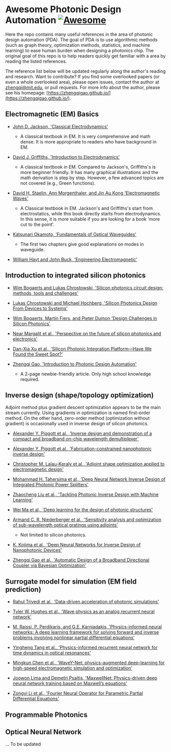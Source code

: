 # Awesome Photonic Design Automation [![Awesome](https://cdn.rawgit.com/sindresorhus/awesome/d7305f38d29fed78fa85652e3a63e154dd8e8829/media/badge.svg)](https://github.com/sindresorhus/awesome)

Here the repo contains many useful references in the area of photonic design automation (PDA). The goal of PDA is to use algorithmic methods (such as graph theory, optimization methods, statistics, and machine learning) to ease human burden when designing a photonics chip. The original goal of this repo is to help readers quickly get familiar with a area by reading the listed references.

The reference list below will be updated regularly along the author's reading and research. Want to contribute? If you find some overlooked papers (or even a whole overlooked area), please open issues, contact the author at [zhengqi@mit.edu](mailto:zhengqi@mit.edu), or pull requests. For more info about the author, please see his homepage: [https://zhengqigao.github.io/](https://zhengqigao.github.io/).

## Electromagnetic (EM) Basics

- [John D. Jackson, 'Classical Electrodynamics'](https://www.wiley.com/en-us/Classical+Electrodynamics%2C+3rd+Edition-p-9780471309321) 
    - A classical textbook in EM. It is very comprehensive and math dense. It is more appropriate to readers who have background in EM.

- [David J. Griffiths, 'Introduction to Electrodynamics'](https://www.cambridge.org/highereducation/books/introduction-to-electrodynamics/3AB220820DBB628E5A43D52C4B011ED4#overview)
    - A classical textbook in EM. Compared to Jackson's, Griffiths's is more beginner friendly. It has many graphical illustrations and the math derivation is step by step. However, a few advanced topics are not covered (e.g., Green functions).

- [David H. Staelin, Ann Morgenthaler, and Jin Au Kong 'Electromagnetic Waves'](https://www.pearson.com/us/higher-education/program/Staelin-Electromagnetic-Waves/PGM63919.html)
    - A Classical textbook in EM. Jackson's and Griffiths's start from electrostatics, while this book directly starts from electrodynamics. In this sense, it is more suitable if you are looking for a book 'more cut to the point'.

- [Katsunari Okamoto, 'Fundamentals of Optical Waveguides'](https://www.elsevier.com/books/fundamentals-of-optical-waveguides/okamoto/978-0-12-525096-2)

    - The first two chapters give good explanations on modes in waveguide. 

- [William Hayt and John Buck, 'Engineering Electromagnetic'](https://www.mheducation.com/highered/product/engineering-electromagnetics-hayt-buck/M9780078028151.html)



## Introduction to integrated silicon photonics


- [Wim Bogaerts and Lukas Chrostowski, 'Silicon photonics circuit design: methods, tools and challenges'](https://onlinelibrary.wiley.com/doi/full/10.1002/lpor.201700237)

- [Lukas Chrostowski and Michael Hochberg, 'Silicon Photonics Design From Devices to Systems'](https://www.cambridge.org/core/books/silicon-photonics-design/BF3CF13E8542BCE67FD2BBC7104ECEAB) 

- [Wim Bogaerts, Martin Fiers, and Pieter Dumon 'Design Challenges in Silicon Photonics'](https://ieeexplore.ieee.org/abstract/document/6691908)

- [Near Margalit et al., 'Perspective on the future of silicon photonics and electronics'](https://aip.scitation.org/doi/10.1063/5.0050117)

- [Dan-Xia Xu et al., 'Silicon Photonic Integration Platform—Have We Found the Sweet Spot?'](https://ieeexplore.ieee.org/document/6709757?arnumber=6709757)

- [Zhengqi Gao, 'Introduction to Photonic Design Automation'](https://zhengqigao.github.io/articles/Introduction_to_Photonic_Design_Automation.pdf)

    - A 2-page newbie-friendly article. Only high school knowledge required.

## Inverse design (shape/topology optimization)

Adjoint method plus gradient descent optimization appears to be the main stream currently. Using gradients in optimization is named first-order method. On the other hand, zero-order method (optimization without gradient) is occasionally used in inverse design of silicon photonics. 

- [Alexander Y. Piggott et al., 'Inverse design and demonstration of a compact and broadband on-chip wavelength demultiplexer'](https://www.nature.com/articles/nphoton.2015.69)

- [Alexander Y. Piggott et al., 'Fabrication-constrained nanophotonic inverse design'](https://www.nature.com/articles/s41598-017-01939-2)

- [Christopher M. Lalau-Keraly et al., 'Adjoint shape optimization applied to electromagnetic design'](https://opg.optica.org/oe/fulltext.cfm?uri=oe-21-18-21693&id=260994)

- [Mohammad H. Tahersima et al., 'Deep Neural Network Inverse Design of Integrated Photonic Power Splitters'](https://www.nature.com/articles/s41598-018-37952-2)

- [Zhaocheng Liu et al., 'Tackling Photonic Inverse Design with Machine Learning'](https://onlinelibrary.wiley.com/doi/full/10.1002/advs.202002923)

- [Wei Ma et al., 'Deep learning for the design of photonic structures'](https://www.nature.com/articles/s41566-020-0685-y)

- [Armand C. R. Niederberger et al., 'Sensitivity analysis and optimization of sub-wavelength optical gratings using adjoints'](https://opg.optica.org/oe/fulltext.cfm?uri=oe-22-11-12971&id=286390)

    - Not limited to silicon photonics.

- [K. Kojima et al., 'Deep Neural Networks for Inverse Design of Nanophotonic Devices'](https://ieeexplore.ieee.org/document/9316743)

- [Zhengqi Gao et al., 'Automatic Design of a Broadband Directional Coupler via Bayesian Optimization'](https://github.com/zhengqigao/BayesOpt-JLT2022)

## Surrogate model for simulation (EM field prediction)

- [Rahul Trivedi et al., 'Data-driven acceleration of photonic simulations'](https://www.nature.com/articles/s41598-019-56212-5)

- [Tyler W. Hughes et al., 'Wave physics as an analog recurrent neural network'](https://www.science.org/doi/10.1126/sciadv.aay6946)

- [M. Raissi, P. Perdikaris, and G.E. Karniadakis, 'Physics-informed neural networks: A deep learning framework for solving forward and inverse problems involving nonlinear partial differential equations'](https://www.sciencedirect.com/science/article/pii/S0021999118307125)

- [Yingheng Tang et al., 'Physics-informed recurrent neural network for time dynamics in optical resonances'](https://www.nature.com/articles/s43588-022-00215-2)

- [Mingkun Chen et al., 'WaveY-Net: physics-augmented deep-learning for high-speed electromagnetic simulation and optimization'](https://www.spiedigitallibrary.org/conference-proceedings-of-spie/12011/120110C/WaveY-Net--physics-augmented-deep-learning-for-high-speed/10.1117/12.2612418.full?SSO=1)

- [Joowon Lima and Demetri Psaltis, 'MaxwellNet: Physics-driven deep neural network training based on Maxwell’s equations'](https://aip.scitation.org/doi/10.1063/5.0071616)

- [Zongyi Li et al., 'Fourier Neural Operator for Parametric Partial Differential Equations'](https://arxiv.org/abs/2010.08895)

## Programmable Photonics 

## Optical Neural Network

... To be updated